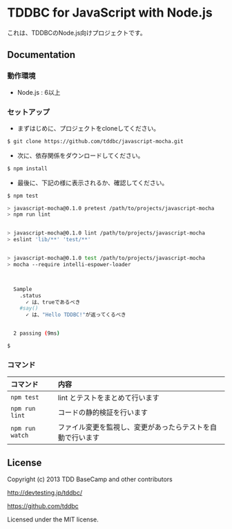 # TDDBC for JavaScript with Node.js

これは、TDDBCのNode.js向けプロジェクトです。

## Documentation

### 動作環境

* Node.js : 6以上

### セットアップ

* まずはじめに、プロジェクトをcloneしてください。

```sh
$ git clone https://github.com/tddbc/javascript-mocha.git
```

* 次に、依存関係をダウンロードしてください。

```sh
$ npm install
```

* 最後に、下記の様に表示されるか、確認してください。

```sh
$ npm test

> javascript-mocha@0.1.0 pretest /path/to/projects/javascript-mocha
> npm run lint


> javascript-mocha@0.1.0 lint /path/to/projects/javascript-mocha
> eslint 'lib/**' 'test/**'


> javascript-mocha@0.1.0 test /path/to/projects/javascript-mocha
> mocha --require intelli-espower-loader



  Sample
    .status
      ✓ は、trueであるべき
    #say()
      ✓ は、"Hello TDDBC!"が返ってくるべき


  2 passing (9ms)

$ 
```

### コマンド

| コマンド        | 内容                                                       |
|:----------------|:-----------------------------------------------------------|
| `npm test`      | lint とテストをまとめて行います                            |
| `npm run lint`  | コードの静的検証を行います                                 |
| `npm run watch` | ファイル変更を監視し、変更があったらテストを自動で行います |

## License
Copyright (c) 2013 TDD BaseCamp and other contributors

http://devtesting.jp/tddbc/

https://github.com/tddbc

Licensed under the MIT license.
